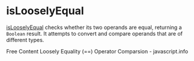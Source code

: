 # isLooselyEqual

[isLooselyEqual](https://developer.mozilla.org/en-US/docs/Web/JavaScript/Reference/Operators/Equality) checks whether its two operands are equal, returning a `Boolean` result. It attempts to convert and compare operands that are of different types.

<ResourceGroupTitle>Free Content</ResourceGroupTitle>
<BadgeLink colorScheme='yellow' badgeText='Read' href='https://developer.mozilla.org/en-US/docs/Web/JavaScript/Reference/Operators/Equality'> Loosely Equality (==) Operator</BadgeLink>
<BadgeLink colorScheme='yellow' badgeText='Read' href='https://javascript.info/comparison'>Comparsion - javascript.info</BadgeLink>
